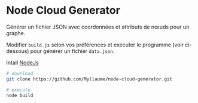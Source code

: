 # Node Cloud Generator

Générer un fichier JSON avec coordonnées et attributs de nœuds pour un graphe.

Modifier `build.js` selon vos préférences et executer le programme (voir ci-dessous) pour générer un fichier `data.json`.


Intall [NodeJs](https://nodejs.org/)

```bash
# download
git clone https://github.com/Myllaume/node-cloud-generator.git

# execute
node build
```